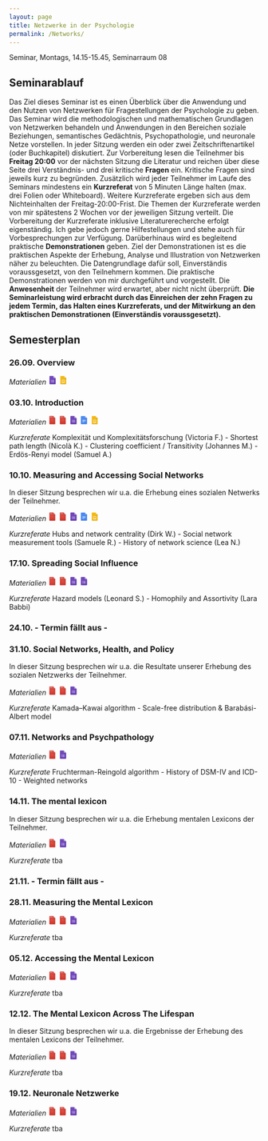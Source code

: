 ```yaml
---
layout: page
title: Netzwerke in der Psychologie
permalink: /Networks/
---
```

Seminar, Montags, 14.15-15.45, Seminarraum 08

## Seminarablauf

Das Ziel dieses Seminar ist es einen Überblick über die Anwendung und den Nutzen von Netzwerken für Fragestellungen der Psychologie zu geben. Das Seminar wird die methodologischen und mathematischen Grundlagen von Netzwerken behandeln und Anwendungen in den Bereichen soziale Beziehungen, semantisches Gedächtnis, Psychopathologie, und neuronale Netze vorstellen. In jeder Sitzung werden ein oder zwei Zeitschriftenartikel (oder Buchkapitel) diskutiert. Zur Vorbereitung lesen die Teilnehmer bis <b>Freitag 20:00</b> vor der nächsten Sitzung die Literatur und reichen über diese Seite drei Verständnis- und drei kritische <b>Fragen</b> ein. Kritische Fragen sind jeweils kurz zu begründen. Zusätzlich wird jeder Teilnehmer im Laufe des Seminars mindestens ein <b>Kurzreferat</b> von 5 Minuten Länge halten (max. drei Folien oder Whiteboard). Weitere Kurzreferate ergeben sich aus dem Nichteinhalten der Freitag-20:00-Frist. Die Themen der Kurzreferate werden von mir spätestens 2 Wochen vor der jeweiligen Sitzung verteilt. Die Vorbereitung der Kurzreferate inklusive Literaturerecherche erfolgt eigenständig. Ich gebe jedoch gerne Hilfestellungen und stehe auch für Vorbesprechungen zur Verfügung. Darüberhinaus wird es begleitend praktische <b>Demonstrationen</b> geben. Ziel der Demonstrationen ist es die praktischen Aspekte der Erhebung, Analyse und Illustration von Netzwerken näher zu beleuchten. Die Datengrundlage dafür soll, Einverständis voraussgesetzt, von den Teilnehmern kommen. Die praktische Demonstrationen werden von mir durchgeführt und vorgestellt. Die <b>Anwesenheit</b> der Teilnehmer wird erwartet, aber nicht nicht überprüft. <b>Die Seminarleistung wird erbracht durch das Einreichen der zehn Fragen zu jedem Termin, das Halten eines Kurzreferats, und der Mitwirkung an den praktischen Demonstrationen (Einverständis voraussgesetzt).</b>


## Semesterplan

### 26.09. Overview
<i>Materialien</i>
<a href="/q0_networks/" ><img src="/images/GoogleForms.png" alt="GoogleIcon" height="18"/></a>
<a href="{{site.url}}/_Networks/Downloads/Session I.pdf" ><img src="/images/GoogleSlides.png" alt="GoogleIcon" height="18" width = "17"/></a>

### 03.10. Introduction

<i>Materialien</i>
<a href="{{site.url}}/_Networks/Literature/Barabasi2012NetworkTakeover.pdf" ><img src="/images/PDFIcon.png" alt="GoogleIcon" height="18" width = "17"/></a>
<a href="{{site.url}}/_Networks/Literature/WattsStrogatz1998CollectiveDynamicsSmallWorld.pdf" ><img src="/images/PDFIcon.png" alt="GoogleIcon" height="18" width = "17"/></a>
<a href="/q1_networks/" ><img src="/images/GoogleForms.png" alt="GoogleIcon" height="18"/></a>
<a href="/r1_networks/" ><img src="/images/GoogleDocs.png" alt="GoogleIcon" height="18"/></a>
<a href="{{site.url}}/_Networks/Downloads/Session II.pdf" ><img src="/images/GoogleSlides.png" alt="GoogleIcon" height="18" width = "17"/></a>

<i>Kurzreferate</i>
Komplexität und Komplexitätsforschung (Victoria F.) - Shortest path length (Nicolà K.) - Clustering coefficient / Transitivity (Johannes M.) - Erdös-Renyi model (Samuel A.)

### 10.10. Measuring and Accessing Social Networks
In dieser Sitzung besprechen wir u.a. die Erhebung eines sozialen Netwerks der Teilnehmer.

<i>Materialien</i>
<a href="{{site.url}}/_Networks/Literature/Milgram1967SmallWorldProblem.pdf" ><img src="/images/PDFIcon.png" alt="GoogleIcon" height="18" width = "17"/></a>
<a href="{{site.url}}/_Networks/Literature/DoddsEtAl2003SmallWorldByEmail.pdf" ><img src="/images/PDFIcon.png" alt="GoogleIcon" height="18" width = "17"/></a>
<a href="/q2_networks/" ><img src="/images/GoogleForms.png" alt="GoogleIcon" height="18"/></a>
<a href="/r2_networks/" ><img src="/images/GoogleDocs.png" alt="GoogleIcon" height="18"/></a>
<a href="{{site.url}}/_Networks/Downloads/Session III.pdf" ><img src="/images/GoogleSlides.png" alt="GoogleIcon" height="18" width = "17"/></a>

<i>Kurzreferate</i> Hubs and network centrality (Dirk W.) - Social network measurement tools (Samuele R.) - History of network science (Lea N.)

### 17.10. Spreading Social Influence

<i>Materialien</i>
<a href="{{site.url}}/_Networks/Literature/ColemanEtAl1957DiffusionOfInnovationAmongPhysicians.pdf" ><img src="/images/PDFIcon.png" alt="GoogleIcon" height="18" width = "17"/></a>
<a href="{{site.url}}/_Networks/Literature/AralWalker2012IdentifyingInfluentialsFromFacebookData.pdf" ><img src="/images/PDFIcon.png" alt="GoogleIcon" height="18" width = "17"/></a>
<a href="/q3_networks/" ><img src="/images/GoogleForms.png" alt="GoogleIcon" height="18"/></a>
<a href="/PsychoNet/" ><img src="/images/GoogleForms.png" alt="GoogleIcon" height="18"/></a>

<i>Kurzreferate</i> Hazard models (Leonard S.) - Homophily and Assortivity (Lara Babbi)

### 24.10. - Termin fällt aus -

### 31.10. Social Networks, Health, and Policy
In dieser Sitzung besprechen wir u.a. die Resultate unserer Erhebung des sozialen Netzwerks der Teilnehmer. 

<i>Materialien</i>
<a href="{{site.url}}/_Networks/Literature/ChristakisFowler2008SmokingInSocialNetwork.pdf" ><img src="/images/PDFIcon.png" alt="GoogleIcon" height="18" width = "17"/></a>
<a href="{{site.url}}/_Networks/Literature/LiljerosEtAl2001WebOfSexualContacts.pdf" ><img src="/images/PDFIcon.png" alt="GoogleIcon" height="18" width = "17"/></a>
<a href="/q4_networks/" ><img src="/images/GoogleForms.png" alt="GoogleIcon" height="18"/></a>

<i>Kurzreferate</i> Kamada–Kawai algorithm - Scale-free distribution & Barabási-Albert model

### 07.11. Networks and Psychpathology

<i>Materialien</i>
<a href="{{site.url}}/_Networks/Literature/BorsboomCramer2013AnnualReview.pdf" ><img src="/images/PDFIcon.png" alt="GoogleIcon" height="18" width = "17"/></a>
<a href="/q5_networks/" ><img src="/images/GoogleForms.png" alt="GoogleIcon" height="18"/></a>

<i>Kurzreferate</i> Fruchterman-Reingold algorithm - History of DSM-IV and ICD-10 - Weighted networks

### 14.11. The mental lexicon
In dieser Sitzung besprechen wir u.a. die Erhebung mentalen Lexicons der Teilnehmer.

<i>Materialien</i>
<a href="{{site.url}}/_Networks/Literature/SteyversTenenbaum2004LargeScaleStructureOfSemanticNetowrks.pdf" ><img src="/images/PDFIcon.png" alt="GoogleIcon" height="18" width = "17"/></a>
<a href="/q6_networks/" ><img src="/images/GoogleForms.png" alt="GoogleIcon" height="18"/></a>

<i>Kurzreferate</i> tba

### 21.11. - Termin fällt aus -

### 28.11. Measuring the Mental Lexicon

<i>Materialien</i>
<a href="{{site.url}}/_Networks/Literature/MoraisEtAl2013SnowBall.pdf" ><img src="/images/PDFIcon.png" alt="GoogleIcon" height="18" width = "17"/></a>
<a href="{{site.url}}/_Networks/Literature/GoniEtAl2010SemanticOrganization.pdf" ><img src="/images/PDFIcon.png" alt="GoogleIcon" height="18" width = "17"/></a>
<a href="/q7_networks/" ><img src="/images/GoogleForms.png" alt="GoogleIcon" height="18"/></a>

<i>Kurzreferate</i> tba

### 05.12. Accessing the Mental Lexicon

<i>Materialien</i>
<a href="{{site.url}}/_Networks/Literature/GriffithEtAl2007GoogleAndTheMind.pdf" ><img src="/images/PDFIcon.png" alt="GoogleIcon" height="18" width = "17"/></a>
<a href="{{site.url}}/_Networks/Literature/AbbottEtAl2015RandomWalksOptimalForaging.pdf" ><img src="/images/PDFIcon.png" alt="GoogleIcon" height="18" width = "17"/></a>
<a href="/q8_networks/" ><img src="/images/GoogleForms.png" alt="GoogleIcon" height="18"/></a>

<i>Kurzreferate</i> tba

### 12.12. The Mental Lexicon Across The Lifespan
In dieser Sitzung besprechen wir u.a. die Ergebnisse der Erhebung des mentalen Lexicons der Teilnehmer.

<i>Materialien</i>
<a href="{{site.url}}/_Networks/Literature/HillsEtAl2009EarlySemanticNetworks.pdf" ><img src="/images/PDFIcon.png" alt="GoogleIcon" height="18" width = "17"/></a>
<a href="{{site.url}}/_Networks/Literature/WulffEtAl2016AgingLexicon_final.pdf" ><img src="/images/PDFIcon.png" alt="GoogleIcon" height="18" width = "17"/></a>
<a href="/q9_networks/" ><img src="/images/GoogleForms.png" alt="GoogleIcon" height="18"/></a>

<i>Kurzreferate</i> tba

### 19.12. Neuronale Netzwerke

<i>Materialien</i>
<a href="{{site.url}}/_Networks/Literature/AchardEtAl2006SmallWorldFunctionalBrainNetwork.pdf" ><img src="/images/PDFIcon.png" alt="GoogleIcon" height="18" width = "17"/></a>
<a href="{{site.url}}/_Networks/Literature/BullmoreSporns2012EconomyOfBrainOrganization.pdf" ><img src="/images/PDFIcon.png" alt="GoogleIcon" height="18" width = "17"/></a>
<a href="/q10_networks/" ><img src="/images/GoogleForms.png" alt="GoogleIcon" height="18"/></a>

<i>Kurzreferate</i> tba
